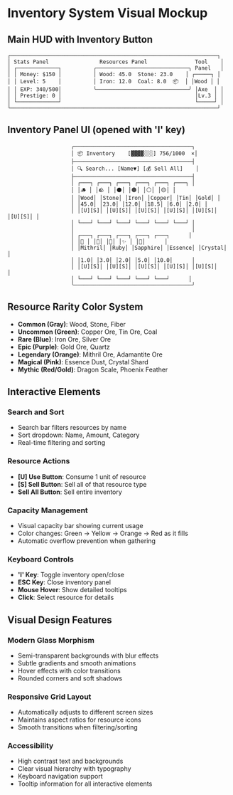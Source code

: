 # Inventory System Visual Mockup

## Main HUD with Inventory Button

```
┌─────────────────────────────────────────────────────────────────┐
│ Stats Panel                Resources Panel               Tool    │
│ ┌─────────────┐          ╭─────────────────────────────╮ Panel   │
│ │ Money: $150 │          │ Wood: 45.0  Stone: 23.0    │ ┌─────┐ │
│ │ Level: 5    │          │ Iron: 12.0  Coal: 8.0  📦  │ │Wood │ │
│ │ EXP: 340/500│          ╰─────────────────────────────╯ │Axe  │ │
│ │ Prestige: 0 │                                          │Lv.3 │ │
│ └─────────────┘                                          └─────┘ │
└─────────────────────────────────────────────────────────────────┘
```

## Inventory Panel UI (opened with 'I' key)

```
                    ╭─────────────────────────────────────╮
                    │ 📦 Inventory    [▓▓▓▓░░░] 756/1000  ×│
                    ├─────────────────────────────────────┤
                    │ 🔍 Search... [Name▼] [💰 Sell All]    │
                    ├─────────────────────────────────────┤
                    │ ┌───┐ ┌───┐ ┌───┐ ┌───┐ ┌───┐ ┌───┐ │
                    │ │🪵 │ │🪨 │ │⚫│ │🟤│ │⚪│ │🟡│ │
                    │ │Wood│ │Stone│ │Iron│ │Copper│ │Tin│ │Gold│ │
                    │ │45.0│ │23.0│ │12.0│ │18.5│ │6.0│ │2.0│ │
                    │ │[U][S]│ │[U][S]│ │[U][S]│ │[U][S]│ │[U][S]│ │[U][S]│ │
                    │ └───┘ └───┘ └───┘ └───┘ └───┘ └───┘ │
                    │                                     │
                    │ ┌───┐ ┌───┐ ┌───┐ ┌───┐ ┌───┐      │
                    │ │💎 │ │🔴│ │🔵│ │✨ │ │🔸│      │
                    │ │Mithril│ │Ruby│ │Sapphire│ │Essence│ │Crystal│      │
                    │ │1.0│ │3.0│ │2.0│ │5.0│ │10.0│      │
                    │ │[U][S]│ │[U][S]│ │[U][S]│ │[U][S]│ │[U][S]│      │
                    │ └───┘ └───┘ └───┘ └───┘ └───┘      │
                    ╰─────────────────────────────────────╯
```

## Resource Rarity Color System

- **Common (Gray)**: Wood, Stone, Fiber
- **Uncommon (Green)**: Copper Ore, Tin Ore, Coal  
- **Rare (Blue)**: Iron Ore, Silver Ore
- **Epic (Purple)**: Gold Ore, Quartz
- **Legendary (Orange)**: Mithril Ore, Adamantite Ore
- **Magical (Pink)**: Essence Dust, Crystal Shard
- **Mythic (Red/Gold)**: Dragon Scale, Phoenix Feather

## Interactive Elements

### Search and Sort
- Search bar filters resources by name
- Sort dropdown: Name, Amount, Category
- Real-time filtering and sorting

### Resource Actions
- **[U] Use Button**: Consume 1 unit of resource
- **[S] Sell Button**: Sell all of that resource type
- **Sell All Button**: Sell entire inventory

### Capacity Management
- Visual capacity bar showing current usage
- Color changes: Green → Yellow → Orange → Red as it fills
- Automatic overflow prevention when gathering

### Keyboard Controls
- **'I' Key**: Toggle inventory open/close
- **ESC Key**: Close inventory panel
- **Mouse Hover**: Show detailed tooltips
- **Click**: Select resource for details

## Visual Design Features

### Modern Glass Morphism
- Semi-transparent backgrounds with blur effects
- Subtle gradients and smooth animations
- Hover effects with color transitions
- Rounded corners and soft shadows

### Responsive Grid Layout
- Automatically adjusts to different screen sizes
- Maintains aspect ratios for resource icons
- Smooth transitions when filtering/sorting

### Accessibility
- High contrast text and backgrounds
- Clear visual hierarchy with typography
- Keyboard navigation support
- Tooltip information for all interactive elements